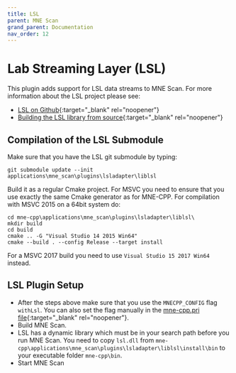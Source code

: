 ```yaml
---
title: LSL
parent: MNE Scan
grand_parent: Documentation
nav_order: 12
---
```

# Lab Streaming Layer (LSL)

This plugin adds support for LSL data streams to MNE Scan. For more information about the LSL project please see:

* [LSL on Github](https://github.com/sccn/labstreaminglayer){:target="_blank" rel="noopener"}
* [Building the LSL library from source](https://labstreaminglayer.readthedocs.io/dev/lib_dev.html#building-liblsl){:target="_blank" rel="noopener"}

## Compilation of the LSL Submodule

Make sure that you have the LSL git submodule by typing:

```
git submodule update --init applications\mne_scan\plugins\lsladapter\liblsl
```

Build it as a regular Cmake project. For MSVC you need to ensure that you use exactly the same Cmake generator as for MNE-CPP. For compilation with MSVC 2015 on a 64bit system do:

```
cd mne-cpp\applications\mne_scan\plugins\lsladapter\liblsl\
mkdir build
cd build
cmake .. -G "Visual Studio 14 2015 Win64"
cmake --build . --config Release --target install
```

For a MSVC 2017 build you need to use `Visual Studio 15 2017 Win64` instead.

## LSL Plugin Setup

* After the steps above make sure that you use the `MNECPP_CONFIG` flag `withLsl`. You can also set the flag manually in the [mne-cpp.pri file](https://github.com/mne-tools/mne-cpp/blob/master/mne-cpp.pri#L135){:target="_blank" rel="noopener"}.
* Build MNE Scan.
* LSL has a dynamic library which must be in your search path before you run MNE Scan. You need to copy `lsl.dll` from `mne-cpp\applications\mne_scan\plugins\lsladapter\liblsl\install\bin` to your executable folder `mne-cpp\bin`.
* Start MNE Scan
